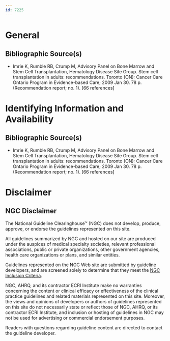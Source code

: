 ```yaml
---
id: 7225
---
```


# General

## Bibliographic Source(s)

- Imrie K, Rumble RB, Crump M, Advisory Panel on Bone Marrow and Stem Cell Transplantation, Hematology Disease Site Group. Stem cell transplantation in adults: recommendations. Toronto (ON): Cancer Care Ontario Program in Evidence-based Care; 2009 Jan 30. 78 p. (Recommendation report; no. 1). [66 references]

# Identifying Information and Availability

## Bibliographic Source(s)

- Imrie K, Rumble RB, Crump M, Advisory Panel on Bone Marrow and Stem Cell Transplantation, Hematology Disease Site Group. Stem cell transplantation in adults: recommendations. Toronto (ON): Cancer Care Ontario Program in Evidence-based Care; 2009 Jan 30. 78 p. (Recommendation report; no. 1). [66 references]

# Disclaimer

## NGC Disclaimer

The National Guideline Clearinghouse™ (NGC) does not develop, produce, approve, or endorse the guidelines represented on this site.

All guidelines summarized by NGC and hosted on our site are produced under the auspices of medical specialty societies, relevant professional associations, public or private organizations, other government agencies, health care organizations or plans, and similar entities.

Guidelines represented on the NGC Web site are submitted by guideline developers, and are screened solely to determine that they meet the [NGC Inclusion Criteria](/help-and-about/summaries/inclusion-criteria).

NGC, AHRQ, and its contractor ECRI Institute make no warranties concerning the content or clinical efficacy or effectiveness of the clinical practice guidelines and related materials represented on this site. Moreover, the views and opinions of developers or authors of guidelines represented on this site do not necessarily state or reflect those of NGC, AHRQ, or its contractor ECRI Institute, and inclusion or hosting of guidelines in NGC may not be used for advertising or commercial endorsement purposes.

Readers with questions regarding guideline content are directed to contact the guideline developer.

